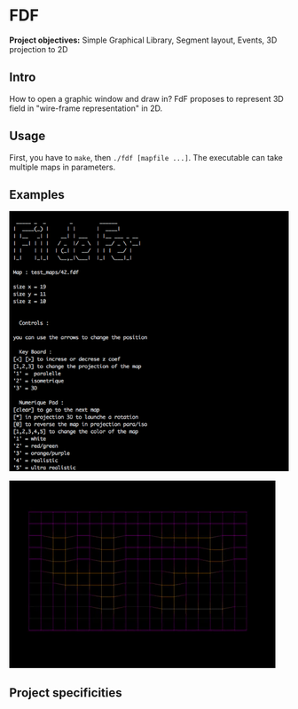 # FDF

**Project objectives:** Simple Graphical Library, Segment layout, Events, 3D projection to 2D

## Intro

How to open a graphic window and draw in? FdF proposes to represent 3D field in "wire-frame representation" in 2D.

## Usage

First, you have to `make`, then `./fdf [mapfile ...]`.
The executable can take multiple maps in parameters.

## Examples

![alt text](https://github.com/Talasta/My42Cursus/blob/master/4_fdf/.resources/fdf_menu.png?raw=true "Terminal infos")

![alt text](https://github.com/Talasta/My42Cursus/blob/master/4_fdf/.resources/fdf.gif?raw=true "Fdf window demo")

## Project specificities
